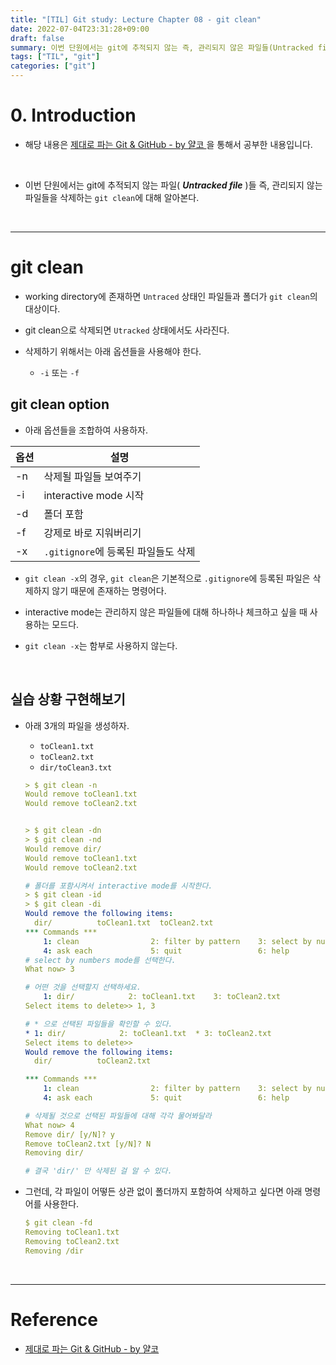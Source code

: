 ```yaml
---
title: "[TIL] Git study: Lecture Chapter 08 - git clean"
date: 2022-07-04T23:31:28+09:00
draft: false
summary: 이번 단원에서는 git에 추적되지 않는 즉, 관리되지 않은 파일들(Untracked file)을 삭제하는 'git clean'에 대해 알아본다.
tags: ["TIL", "git"]
categories: ["git"]
---
```


# 0. Introduction

- 해당 내용은 [제대로 파는 Git & GitHub - by 얄코 ](https://www.inflearn.com/course/%EC%A0%9C%EB%8C%80%EB%A1%9C-%ED%8C%8C%EB%8A%94-%EA%B9%83/dashboard)을 통해서 공부한 내용입니다.

<br>

- 이번 단원에서는 git에 추적되지 않는 파일( **_Untracked file_** )들 즉, 관리되지 않는 파일들을 삭제하는 `git clean`에 대해 알아본다.


<br>

---

# git clean

- working directory에 존재하면 `Untraced` 상태인 파일들과 폴더가 `git clean`의 대상이다.  

- git clean으로 삭제되면 `Utracked` 상태에서도 사라진다.  

- 삭제하기 위해서는 아래 옵션들을 사용해야 한다. 
  - `-i` 또는 `-f`

## git clean option

- 아래 옵션들을 조합하여 사용하자.

| 옵션 | 설명                                |
| ---- | ----------------------------------- |
| -n   | 삭제될 파일들 보여주기              |
| -i   | interactive mode 시작               |
| -d   | 폴더 포함                           |
| -f   | 강제로 바로 지워버리기              |
| -x   | `.gitignore`에 등록된 파일들도 삭제 |

- `git clean -x`의 경우, `git clean`은 기본적으로 `.gitignore`에 등록된 파일은 삭제하지 않기 때문에 존재하는 명령어다.

- interactive mode는 관리하지 않은 파일들에 대해 하나하나 체크하고 싶을 때 사용하는 모드다.
- `git clean -x`는 함부로 사용하지 않는다.

<br>

## 실습 상황 구현해보기

- 아래 3개의 파일을 생성하자.
  - `toClean1.txt`
  - `toClean2.txt`
  - `dir/toClean3.txt`

  ```yml
  > $ git clean -n
  Would remove toClean1.txt
  Would remove toClean2.txt


  > $ git clean -dn
  > $ git clean -nd
  Would remove dir/
  Would remove toClean1.txt
  Would remove toClean2.txt

  # 폴더를 포함시켜서 interactive mode를 시작한다.
  > $ git clean -id
  > $ git clean -di
  Would remove the following items:
    dir/          toClean1.txt  toClean2.txt
  *** Commands ***
      1: clean                2: filter by pattern    3: select by numbers
      4: ask each             5: quit                 6: help
  # select by numbers mode를 선택한다.
  What now> 3

  # 어떤 것을 선택할지 선택하세요.
      1: dir/            2: toClean1.txt    3: toClean2.txt
  Select items to delete>> 1, 3

  # * 으로 선택된 파일들을 확인할 수 있다.
  * 1: dir/            2: toClean1.txt  * 3: toClean2.txt
  Select items to delete>>
  Would remove the following items:
    dir/          toClean2.txt

  *** Commands ***
      1: clean                2: filter by pattern    3: select by numbers
      4: ask each             5: quit                 6: help

  # 삭제될 것으로 선택된 파일들에 대해 각각 물어봐달라
  What now> 4
  Remove dir/ [y/N]? y
  Remove toClean2.txt [y/N]? N
  Removing dir/

  # 결국 'dir/' 만 삭제된 걸 알 수 있다.
  ```

- 그런데, 각 파일이 어떻든 상관 없이 폴더까지 포함하여 삭제하고 싶다면 아래 명령어를 사용한다.

  ```yml
  $ git clean -fd
  Removing toClean1.txt
  Removing toClean2.txt
  Removing /dir
  ```

<br>

---

# Reference

- [제대로 파는 Git & GitHub - by 얄코](https://www.inflearn.com/course/%EC%A0%9C%EB%8C%80%EB%A1%9C-%ED%8C%8C%EB%8A%94-%EA%B9%83/dashboard)
